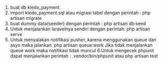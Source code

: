 1. buat db kledo_payment
2. import kledo_payment.sql atau migrasi tabel dengan perintah :
php artisan migrate
3. buat dummy data(seeder) dengan perintah :
php artisan db:seed
4. Untuk menjalankan laravelnya sendiri dengan perintah:
php artisan serve
5. Untuk menyalakan notifikasi pusher, karena menggunakan queue dan asyn maka jalankan:
php artisan queue:work
Jika tidak menjalankan queue work maka notifikasi tidak muncul
6.Untuk mengecek phpunit dapat menjalankan perintah :
.vendor/bin/phpunit
atau 
php artisan test
